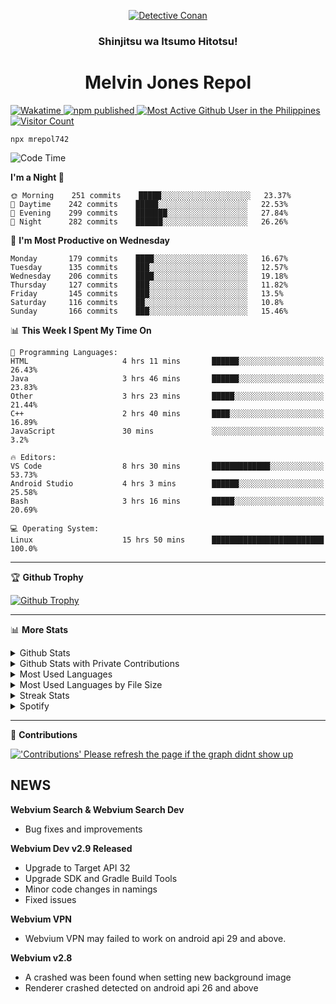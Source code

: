 <p align="center">

<a href="https://mrepol742.github.io">
  <img alt="Detective Conan" src="https://mrepol742-gif-randomizer.vercel.app/api/" /> 
  </a> 
  <h3 align="center">Shinjitsu wa Itsumo Hitotsu!</h3>
  <h1 align="center">Melvin Jones Repol</h1>
  <a href="https://mrepol742.github.io">
   <img alt="Wakatime" src="https://github.com/mrepol742/mrepol742/actions/workflows/README.yml/badge.svg" /> 
  <img alt="npm published" src="https://github.com/mrepol742/mrepol742/actions/workflows/npmjs.yml/badge.svg"/>
    <img alt="Most Active Github User in the Philippines" src="https://enibdhv97zm33sz.m.pipedream.net" /> 
     <img alt="Visitor Count" src="https://visitor-badge.glitch.me/badge?page_id=mrepol742" /> 
  </a>
</p>

~~~
npx mrepol742
~~~

[comment]: <> (This is a automated generated Data from github action workflow)
[comment]: <> (START OF GENERATED DATA)

<!--START_SECTION:waka-->
![Code Time](http://img.shields.io/badge/Code%20Time-564%20hrs%2012%20mins-blue)

**I'm a Night 🦉** 

```text
🌞 Morning    251 commits    █████░░░░░░░░░░░░░░░░░░░░   23.37% 
🌆 Daytime    242 commits    █████░░░░░░░░░░░░░░░░░░░░   22.53% 
🌃 Evening    299 commits    ███████░░░░░░░░░░░░░░░░░░   27.84% 
🌙 Night      282 commits    ██████░░░░░░░░░░░░░░░░░░░   26.26%

```
📅 **I'm Most Productive on Wednesday** 

```text
Monday       179 commits    ████░░░░░░░░░░░░░░░░░░░░░   16.67% 
Tuesday      135 commits    ███░░░░░░░░░░░░░░░░░░░░░░   12.57% 
Wednesday    206 commits    ████░░░░░░░░░░░░░░░░░░░░░   19.18% 
Thursday     127 commits    ███░░░░░░░░░░░░░░░░░░░░░░   11.82% 
Friday       145 commits    ███░░░░░░░░░░░░░░░░░░░░░░   13.5% 
Saturday     116 commits    ██░░░░░░░░░░░░░░░░░░░░░░░   10.8% 
Sunday       166 commits    ███░░░░░░░░░░░░░░░░░░░░░░   15.46%

```


📊 **This Week I Spent My Time On** 

```text
💬 Programming Languages: 
HTML                     4 hrs 11 mins       ██████░░░░░░░░░░░░░░░░░░░   26.43% 
Java                     3 hrs 46 mins       ██████░░░░░░░░░░░░░░░░░░░   23.83% 
Other                    3 hrs 23 mins       █████░░░░░░░░░░░░░░░░░░░░   21.44% 
C++                      2 hrs 40 mins       ████░░░░░░░░░░░░░░░░░░░░░   16.89% 
JavaScript               30 mins             ░░░░░░░░░░░░░░░░░░░░░░░░░   3.2%

🔥 Editors: 
VS Code                  8 hrs 30 mins       █████████████░░░░░░░░░░░░   53.73% 
Android Studio           4 hrs 3 mins        ██████░░░░░░░░░░░░░░░░░░░   25.58% 
Bash                     3 hrs 16 mins       █████░░░░░░░░░░░░░░░░░░░░   20.69%

💻 Operating System: 
Linux                    15 hrs 50 mins      █████████████████████████   100.0%

```


<!--END_SECTION:waka-->

[comment]: <> (END OF GENERATED DATA)

<p>
  
  <hr>

🏆 **Github Trophy**
  
<a href="https://mrepol742.github.io">
<img alt="Github Trophy" src="https://github-profile-trophy.vercel.app/?username=mrepol742&theme=gruvbox">
</a>
</p>

<p>
  
   <hr>

📊 **More Stats**
  
<details>
  <summary>Github Stats</summary>
  <br>
  <a href="https://mrepol742.github.io">
  <img alt="Github Stats" src="https://github-readme-stats.vercel.app/api?username=mrepol742&show_icons=true&count_private=true&theme=gruvbox&include_all_commits=true">
</a>  
  
</details> 
  
  <details>
  <summary>Github Stats with Private Contributions</summary>
  <br>
 <a href="https://mrepol742.github.io">
<img alt="Github Stats with Private Contributions" src="https://mrepol742.github.io/github-stats/generated/overview.svg">
</a>
</details>
  
<details>
  <summary>Most Used Languages</summary>
  <br>
 <a href="https://mrepol742.github.io">
<img alt="Most Used Languages" src="https://github-readme-stats.vercel.app/api/top-langs/?username=mrepol742&layout=compact&include_all_commits=true&&count_private=true&langs_count=20&theme=gruvbox">
</a>
</details>

 <details>
  <summary>Most Used Languages by File Size</summary>
  <br>
 <a href="https://mrepol742.github.io">
<img alt="Most Used Languages by File Size" src="https://mrepol742.github.io/github-stats/generated/languages.svg">
</a>
</details>

<details>
  <summary>Streak Stats</summary>
  <br>
<a href="https://mrepol742.github.io">
<img alt="'Streak Stats' Please refresh the page if the stats didnt show up" src="https://mrepol742-streak-stats.herokuapp.com/?user=mrepol742&theme=gruvbox">
</a>
</p>
</details>
<details>
  <summary>Spotify</summary>
  <br>
<a href="https://mrepol742.github.io">
<img alt="Spotify" src="https://spotify-recently-played-readme.vercel.app/api?user=7xx9e7hwq1qyown0m4ut78pcz&count=10&unique=true">
</a>
</p>
</details>

 <hr>

📜 **Contributions**
  
<a href="https://mrepol742.github.io">
<img alt="'Contributions' Please refresh the page if the graph didnt show up" src="https://mrepol742-activity-graph.herokuapp.com/graph?username=mrepol742&theme=github&hide_border=true">
</a>
</p>


## NEWS
**Webvium Search & Webvium Search Dev**
- Bug fixes and improvements

**Webvium Dev v2.9 Released**
- Upgrade to Target API 32
- Upgrade SDK and Gradle Build Tools
- Minor code changes in namings
- Fixed issues

**Webvium VPN**
- Webvium VPN may failed to work on android api 29 and above.

**Webvium v2.8**
- A crashed was been found when setting new background image
- Renderer crashed detected on android api 26 and above
